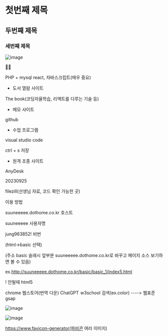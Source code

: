 # 첫번째 제목
## 두번째 제목
### 세번째 제목

![image](https://github.com/gogoringhye/basic/assets/145514996/fa8eeeee-318f-45b6-803a-e7f221e63898)

🧟‍♀️

PHP + mysql react, 자바스크립트(매우 중요)


- 도서 열람 사이트


The book(코딩자율학습, 리액트를 다루는 기술 등)


- 메모 사이트


github 


- 수업 프로그램 


visual studio code

ctrl + s 저장

- 원격 조종 사이트


AnyDesk 

20230925

filezill(선생님 자료, 코드 확인 가능한 곳)

이용 방법

suuneeeee.dothome.co.kr 호스트


suuneeeee 사용자명


jung963852! 비번


(html->basic 선택)

(주소 basic 슬래시 앞부분 suuneeeee.dothome.co.kr로 바꾸고 페이지 소스 보기하면 볼 수 있음)

ex.http://suuneeeee.dothome.co.kr/basic/basic_1/index5.html

! 안될때 html5


chrome 웹스토어(번역 다운)
ChatGPT 
w3school 검색(ex.color) ----> 웹표준
gsap


![image](https://github.com/gogoringhye/basic/assets/145514996/1d1090ca-f5e6-497c-9275-2372c71b67d0)




![image](https://github.com/gogoringhye/basic/assets/145514996/5731a56c-c901-488e-a979-b863f6be864a)

https://www.favicon-generator(파비콘 여러 이미지)

